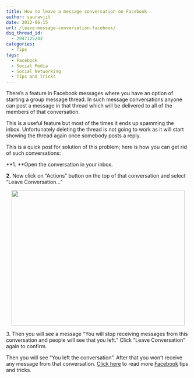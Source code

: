 ```yaml
---
title: How to leave a message conversation on Facebook
author: sauravjit
date: 2012-06-15
url: /leave-message-conversation-facebook/
dsq_thread_id:
  - 2947125283
categories:
  - Tips
tags:
  - Facebook
  - Social Media
  - Social Networking
  - Tips and Tricks
---
```

There&#8217;s a feature in Facebook messages where you have an option of starting a group message thread. In such message conversations anyone can post a message in that thread which will be delivered to all of the members of that conversation.

This is a useful feature but most of the times it ends up spamming the inbox. Unfortunately deleting the thread is not going to work as it will start showing the thread again once somebody posts a reply.

This is a quick post for solution of this problem; here is how you can get rid of such conversations:

**1. **Open the conversation in your inbox.

**2.** Now click on &#8220;Actions&#8221; button on the top of that conversation and select &#8220;Leave Conversation&#8230;&#8221;

<p style="text-align: center;">
  <img class="aligncenter  wp-image-58756" title="leave facebook conversation" src="http://cdn.devilsworkshop.org/files/2012/06/leave-facebook-conversation.jpg" alt="" width="475" height="371" />
</p>

<p style="text-align: left;">
  3. Then you will see a message &#8220;You will stop receiving messages from this conversation and people will see that you left.&#8221; Click &#8220;Leave Conversation&#8221; again to confirm.
</p>

<p style="text-align: left;">
  Then you will see &#8220;You left the conversation&#8221;. After that you won&#8217;t receive any message from that conversation. <a href="http://www.devilsworkshop.org/tag/facebook">Click here</a> to read more <a href="http://www.devilsworkshop.org/tag/facebook">Facebook</a> tips and tricks.
</p>
